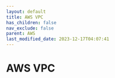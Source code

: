 ```yaml
---
layout: default
title: AWS VPC
has_children: false
nav_exclude: false
parent: AWS
last_modified_date: 2023-12-17T04:07:41
---
```


# AWS VPC
